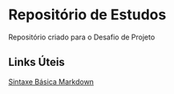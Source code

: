 # Repositório de Estudos
Repositório criado para o Desafio de Projeto

## Links Úteis
[Sintaxe Básica Markdown](https://www.markdownguide.org/basic-syntax/)

